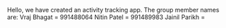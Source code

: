 Hello, we have created an activity tracking app.
The group member names are:
Vraj Bhagat = 991488064
Nitin Patel = 991489983
Jainil Parikh = 